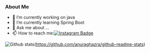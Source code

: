 ### About Me


- 🔭 I’m currently working on java
- 🌱 I’m currently learning Spring Boot
- 💬 Ask me about ...
- 📫 How to reach me:[![Instagram Badge](https://img.shields.io/badge/-Instagram-C13584?style=flat-quare&labelColor=C13584&logo=instagram&logoColor=white&link=link)](https://www.instagram.com/alper.senerr/)


![Github stats](https://github-readme-stats.vercel.app/api?alpersener=anuraghazra&show_icons=true&theme=cobalt)(https://github.com/anuraghazra/github-readme-stats)

